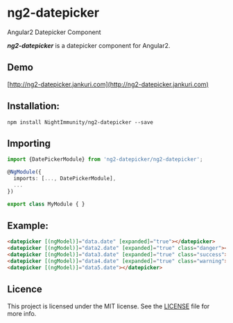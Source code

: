 # ng2-datepicker
Angular2 Datepicker Component

***ng2-datepicker*** is a datepicker component for Angular2.

## Demo

[http://ng2-datepicker.jankuri.com](http://ng2-datepicker.jankuri.com)

## Installation: 


````shell
npm install NightImmunity/ng2-datepicker --save
````

## Importing

```ts
import {DatePickerModule} from 'ng2-datepicker/ng2-datepicker';

@NgModule({
  imports: [..., DatePickerModule],
  ...
})

export class MyModule { }
```

## Example:

```html
<datepicker [(ngModel)]="data.date" [expanded]="true"></datepicker>
<datepicker [(ngModel)]="data2.date" [expanded]="true" class="danger"></datepicker>
<datepicker [(ngModel)]="data3.date" [expanded]="true" class="success"></datepicker>
<datepicker [(ngModel)]="data4.date" [expanded]="true" class="warning"></datepicker>
<datepicker [(ngModel)]="data5.date"></datepicker>
```

## Licence

This project is licensed under the MIT license. See the [LICENSE](LICENSE) file for more info.

